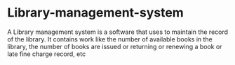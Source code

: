 # Library-management-system
A Library management system is a software that uses to maintain the record of the library. It contains work like the number of available books in the library, the number of books are issued or returning or renewing a book or late fine charge record, etc
